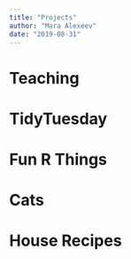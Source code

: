 ```yaml
---
title: "Projects"
author: "Mara Alexeev"
date: "2019-08-31"
---
```


# Teaching

# TidyTuesday

# Fun R Things

# Cats

# House Recipes